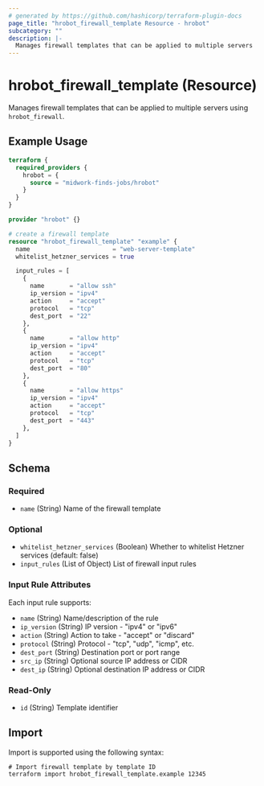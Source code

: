 ```yaml
---
# generated by https://github.com/hashicorp/terraform-plugin-docs
page_title: "hrobot_firewall_template Resource - hrobot"
subcategory: ""
description: |-
  Manages firewall templates that can be applied to multiple servers
---
```


# hrobot_firewall_template (Resource)

Manages firewall templates that can be applied to multiple servers using `hrobot_firewall`.

## Example Usage

```terraform
terraform {
  required_providers {
    hrobot = {
      source = "midwork-finds-jobs/hrobot"
    }
  }
}

provider "hrobot" {}

# create a firewall template
resource "hrobot_firewall_template" "example" {
  name                       = "web-server-template"
  whitelist_hetzner_services = true

  input_rules = [
    {
      name       = "allow ssh"
      ip_version = "ipv4"
      action     = "accept"
      protocol   = "tcp"
      dest_port  = "22"
    },
    {
      name       = "allow http"
      ip_version = "ipv4"
      action     = "accept"
      protocol   = "tcp"
      dest_port  = "80"
    },
    {
      name       = "allow https"
      ip_version = "ipv4"
      action     = "accept"
      protocol   = "tcp"
      dest_port  = "443"
    },
  ]
}
```

<!-- schema generated by tfplugindocs -->
## Schema

### Required

- `name` (String) Name of the firewall template

### Optional

- `whitelist_hetzner_services` (Boolean) Whether to whitelist Hetzner services (default: false)
- `input_rules` (List of Object) List of firewall input rules

### Input Rule Attributes

Each input rule supports:

- `name` (String) Name/description of the rule
- `ip_version` (String) IP version - "ipv4" or "ipv6"
- `action` (String) Action to take - "accept" or "discard"
- `protocol` (String) Protocol - "tcp", "udp", "icmp", etc.
- `dest_port` (String) Destination port or port range
- `src_ip` (String) Optional source IP address or CIDR
- `dest_ip` (String) Optional destination IP address or CIDR

### Read-Only

- `id` (String) Template identifier

## Import

Import is supported using the following syntax:

```shell
# Import firewall template by template ID
terraform import hrobot_firewall_template.example 12345
```
